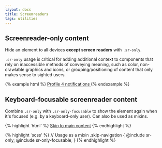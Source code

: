 ```yaml
---
layout: docs
title: Screenreaders
tags: utilities
---
```


## Screenreader-only content
Hide an element to all devices **except screen readers** with `.sr-only`.

`.sr-only` usage is critical for adding additional context to components that rely on inaccessible methods of conveying meaning, such as color, non-crawlable graphics and icons, or grouping/positioning of content that only makes sense to sighted users.

{% example html %}
<a class="btn btn-primary" href="#">
  Profile <span class="badge badge-pill badge-secondary">4</span><span class="sr-only"> notifications</span>
</a>
{% endexample %}


## Keyboard-focusable screenreader content

Combine `.sr-only` with `.sr-only-focusable` to show the element again when it's focused (e.g. by a keyboard-only user). Can also be used as mixins.

{% highlight 'html' %}
<a class="sr-only sr-only-focusable" href="#content">Skip to main content</a>
{% endhighlight %}

{% highlight 'scss' %}
// Usage as a mixin
.skip-navigation {
  @include sr-only;
  @include sr-only-focusable;
}
{% endhighlight %}
